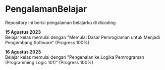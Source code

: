 # PengalamanBelajar
Repository ini berisi pengalaman belajarku di dicoding

**15 Agustus 2023**  
Belajar kelas memulai dengan "Memulai Dasar Pemrograman untuk Menjadi Pengembang Software" (Progress 100%)

**16 Agustus 2023**  
Belajar kelas memulai dengan "Pengenalan ke Logika Pemrograman (Programming Logic 101)" (Progress 100%)
